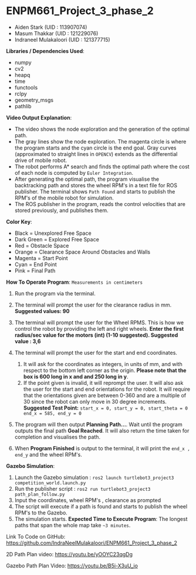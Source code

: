 # ENPM661_Project_3_phase_2

- Aiden Stark (UID : 113907074)
- Masum Thakkar (UID : 121229076)
- Indraneel Mulakaloori (UID : 121377715)



**Libraries / Dependencies Used**:
- numpy
- cv2
- heapq
- time
- functools
- rclpy
- geometry_msgs
- pathlib

**Video Output Explanation**:
- The video shows the node exploration and the generation of the optimal path. 
- The gray lines show the node exploration. 
The magenta circle is where the program starts and the cyan circle is the end goal. Gray curves (approximated to straight lines in `OPENCV`) extends as the differential drive of mobile robot. 
- The robot performs A* search and finds the optimal path where the cost of each node is computed by `Euler Integration`.
- After generating the optimal path, the program visualise the backtracking path and stores the wheel RPM's in a text file for ROS publisher. The terminal shows `Path Found` and starts to publish the RPM's of the mobile robot for simulation.
- The ROS publisher in the program, reads the control velocities that are stored previously, and publishes them.

 

**Color Key**:
- Black = Unexplored Free Space
- Dark Green = Explored Free Space
- Red = Obstacle Space
- Orange = Clearance Space Around Obstacles and Walls
- Magenta = Start Point
- Cyan = End Point
- Pink = Final Path

**How To Operate Program**:
`Measurements in centimeters`
1. Run the program via the terminal.
2. The terminal will prompt the user for the clearance radius in mm. **Suggested values: 90**
3. The terminal will prompt the user for the Wheel RPMS. This is how we control the robot by providing the left and right wheels. **Enter the first radius/sec value for the motors (int) (1-10 suggested). Suggested value : 3,6**
4. The terminal will prompt the user for the start and end coordinates. 
    1) It will ask for the coordinates as integers, in units of mm, and with respect
    to the bottom left corner as the origin. **Please note that the box is 600 long
    in x and and 250 long in y**. 
    2) If the point given is invalid, it will reprompt the user. It will also ask
    the user for the start and end orientations for the robot. It will require that the orientations given
    are between 0-360 and are a multiple of 30 since the robot can only move in 30 degree increments. 
    **Suggested Test Point:** 
     ``
     start_x = 0, start_y = 0, start_theta = 0
     end_x = 585, end_y = 0
    `` 
    
5. The program will then output **Planning Path...**. Wait until the program outputs the final path **Goal Reached**. It will also return the time taken for completion and visualises the path.
6. When **Program Finished** is output to the terminal, it will print the `end_x , end_y` and the wheel RPM's.

**Gazebo Simulation**:
1) Launch the Gazebo simulation : `ros2 launch turtlebot3_project3 competition_world.launch.py`
2) Run the publisher script : `ros2 run turtlebot3_project3 path_plan_follow.py `
3) Input the coordinates, wheel RPM's , clearance as prompted
4) The script will execute if a path is found and starts to publish the wheel RPM's to the Gazebo.
5) The simulation starts.
**Expected Time to Execute Program**: 
The longest paths that span the whole map take `~3 minutes`. 

 
Link To Code on GitHub: https://github.com/IndraNeelMulakaloori/ENPM661_Project_3_phase_2


2D Path Plan video: https://youtu.be/yOOYC23qgDg 

Gazebo Path Plan Video: https://youtu.be/B5i-X3uU_io 